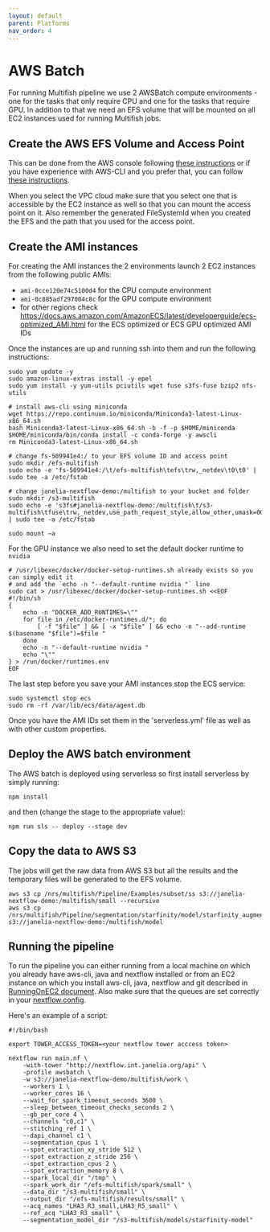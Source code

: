 ```yaml
---
layout: default
parent: Platforms
nav_order: 4
---
```


# AWS Batch

For running Multifish pipeline we use 2 AWSBatch compute environments - one for the tasks that only require CPU 
and one for the tasks that require GPU. In addition to that we need an EFS volume that will be mounted on all 
EC2 instances used for running Multifish jobs.

## Create the AWS EFS Volume and Access Point

This can be done from the AWS console following [these instructions](https://docs.aws.amazon.com/efs/latest/ug/gs-step-two-create-efs-resources.html) or if you have experience with AWS-CLI and you prefer that, you can follow [these instructions](https://docs.aws.amazon.com/efs/latest/ug/wt1-getting-started.html).

When you select the VPC cloud make sure that you select one that is accessible by the EC2 instance as well so that you can mount the access point on it. Also remember the generated FileSystemId when you created the EFS and the path that you used for the access point.

## Create the AMI instances

For creating the AMI instances the 2 environments launch 2 EC2 instances from the following public AMIs:
* `ami-0cce120e74c5100d4` for the CPU compute environment
* `ami-0c885adf297004c8c` for the GPU compute environment
* for other regions check https://docs.aws.amazon.com/AmazonECS/latest/developerguide/ecs-optimized_AMI.html for the ECS optimized or ECS GPU optimized AMI IDs

Once the instances are up and running ssh into them and run the following instructions:
```
sudo yum update -y
sudo amazon-linux-extras install -y epel
sudo yum install -y yum-utils pciutils wget fuse s3fs-fuse bzip2 nfs-utils

# install aws-cli using miniconda
wget https://repo.continuum.io/miniconda/Miniconda3-latest-Linux-x86_64.sh
bash Miniconda3-latest-Linux-x86_64.sh -b -f -p $HOME/miniconda
$HOME/miniconda/bin/conda install -c conda-forge -y awscli
rm Miniconda3-latest-Linux-x86_64.sh

# change fs-509941e4:/ to your EFS volume ID and access point
sudo mkdir /efs-multifish
sudo echo -e 'fs-509941e4:/\t/efs-multifish\tefs\trw,_netdev\t0\t0' | sudo tee -a /etc/fstab

# change janelia-nextflow-demo:/multifish to your bucket and folder
sudo mkdir /s3-multifish
sudo echo -e 's3fs#janelia-nextflow-demo:/multifish\t/s3-multifish\tfuse\trw,_netdev,use_path_request_style,allow_other,umask=0000,iam_role=auto,kernel_cache,max_background=1000,max_stat_cache_size=100000,multipart_size=52,parallel_count=30,dbglevel=warn\t0\t0' | sudo tee -a /etc/fstab

sudo mount –a
```

For the GPU instance we also need to set the default docker runtime to `nvidia`
```
# /usr/libexec/docker/docker-setup-runtimes.sh already exists so you can simply edit it 
# and add the `echo -n "--default-runtime nvidia "` line
sudo cat > /usr/libexec/docker/docker-setup-runtimes.sh <<EOF
#!/bin/sh
{
    echo -n "DOCKER_ADD_RUNTIMES=\""
    for file in /etc/docker-runtimes.d/*; do
        [ -f "$file" ] && [ -x "$file" ] && echo -n "--add-runtime $(basename "$file")=$file "
    done
    echo -n "--default-runtime nvidia "
    echo "\""
} > /run/docker/runtimes.env
EOF
```
The last step before you save your AMI instances stop the ECS service:
```
sudo systemctl stop ecs
sudo rm -rf /var/lib/ecs/data/agent.db
```

Once you have the AMI IDs set them in the 'serverless.yml' file as well as with other custom properties.

## Deploy the AWS batch environment

The AWS batch is deployed using serverless so first install serverless by simply running:
```
npm install
```

and then (change the stage to the appropriate value):
```
npm run sls -- deploy --stage dev
```

## Copy the data to AWS S3

The jobs will get the raw data from AWS S3 but all the results and the temporary files will be generated to the EFS volume.
```
aws s3 cp /nrs/multifish/Pipeline/Examples/subset/ss s3://janelia-nextflow-demo:/multifish/small --recursive
aws s3 cp /nrs/multifish/Pipeline/segmentation/starfinity/model/starfinity_augment_all s3://janelia-nextflow-demo:/multifish/model
```

## Running the pipeline

To run the pipeline you can either running from a local machine on which you already have aws-cli, java and nextflow installed or from an EC2 instance on which you install aws-cli, java, nextflow and git described in [RunningOnEC2 document](RunningOnEC2.md). Also make sure that the queues are set correctly in your [nextflow.config](../nextflow.config).

Here's an example of a script:
```
#!/bin/bash

export TOWER_ACCESS_TOKEN=<your nextflow tower acccess token>

nextflow run main.nf \
    -with-tower "http://nextflow.int.janelia.org/api" \
    -profile awsbatch \
    -w s3://janelia-nextflow-demo/multifish/work \
    --workers 1 \
    --worker_cores 16 \
    --wait_for_spark_timeout_seconds 3600 \
    --sleep_between_timeout_checks_seconds 2 \
    --gb_per_core 4 \
    --channels "c0,c1" \
    --stitching_ref 1 \
    --dapi_channel c1 \
    --segmentation_cpus 1 \
    --spot_extraction_xy_stride 512 \
    --spot_extraction_z_stride 256 \
    --spot_extraction_cpus 2 \
    --spot_extraction_memory 8 \
    --spark_local_dir "/tmp" \
    --spark_work_dir "/efs-multifish/spark/small" \
    --data_dir "/s3-multifish/small" \
    --output_dir "/efs-multifish/results/small" \
    --acq_names "LHA3_R3_small,LHA3_R5_small" \
    --ref_acq "LHA3_R3_small" \
    --segmentation_model_dir "/s3-multifish/models/starfinity-model"
```
